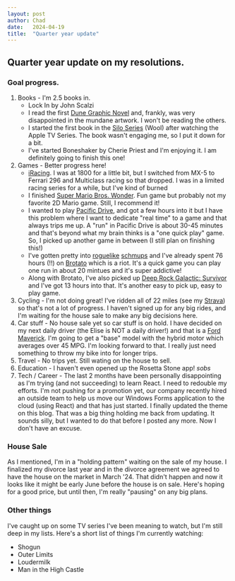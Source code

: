 ```yaml
---
layout: post
author: Chad
date:   2024-04-19
title:  "Quarter year update"
---
```


## Quarter year update on my resolutions.

### Goal progress.
1. Books - I'm 2.5 books in.
    - Lock In by John Scalzi
    - I read the first [Dune Graphic Novel](https://dunenovels.com/dune-the-graphic-novel-book-1/) and, frankly, was very disappointed in the mundane artwork. I won't be reading the others.
    - I started the first book in the [Silo Series](https://en.wikipedia.org/wiki/Silo_(series)) (Wool) after watching the Apple TV Series. The book wasn't engaging me, so I put it down for a bit.
    - I've started Boneshaker by Cherie Priest and I'm enjoying it. I am definitely going to finish this one!
2. Games - Better progress here! 
    - [iRacing](https://www.iracing.com/). I was at 1800 for a little bit, but I switched from MX-5 to Ferrari 296 and Multiclass racing so that dropped. I was in a limited racing series for a while, but I've kind of burned 
    - I finished [Super Mario Bros. Wonder](https://supermariobroswonder.nintendo.com/). Fun game but probably not my favorite 2D Mario game. Still, I recommend it!
    - I wanted to play [Pacific Drive](https://www.pacificdrivegame.com/), and got a few hours into it but I have this problem where I want to dedicate "real time" to a game and that always trips me up. A "run" in Pacific Drive is about 30-45 minutes and that's beyond what my brain thinks is a "one quick play" game. So, I picked up another game in between (I still plan on finishing this!)
    - I've gotten pretty into [roguelike](https://en.wikipedia.org/wiki/Roguelike) [schmups](https://en.wikipedia.org/wiki/Shoot_%27em_up) and I've already spent 76 hours (!!) on [Brotato](https://store.steampowered.com/app/1942280/Brotato/) which is a riot. It's a quick game you can play one run in about 20 mintues and it's super addictive!
    - Along with Brotato, I've also picked up [Deep Rock Galactic: Survivor](https://store.steampowered.com/app/2321470/Deep_Rock_Galactic_Survivor/) and I've got 13 hours into that. It's another easy to pick up, easy to play game. 
3. Cycling - I'm not doing great! I've ridden all of 22 miles (see my [Strava](https://www.strava.com/athletes/chadgeidel)) so that's not a lot of progress. I haven't signed up for any big rides, and I'm waiting for the house sale to make any big decisions here.
4. Car stuff - No house sale yet so car stuff is on hold. I have decided on my next daily driver (the Elise is NOT a daily driver!) and that is a [Ford Maverick](https://www.ford.com/trucks/maverick/). I'm going to get a "base" model with the hybrid motor which averages over 45 MPG. I'm looking forward to that. I really just need something to throw my bike into for longer trips.
5. Travel - No trips yet. Still wating on the house to sell.
6. Education - I haven't even opened up the Rosetta Stone app! *sobs*
7. Tech / Career - The last 2 months have been personally disappointing as I'm trying (and not succeeding) to learn React. I need to redouble my efforts. I'm not pushing for a promotion yet, our company recently hired an outside team to help us move our Windows Forms application to the cloud (using React) and that has just started. I finally updated the theme on this blog. That was a big thing holding me back from updating. It sounds silly, but I wanted to do that before I posted any more. Now I don't have an excuse.

### House Sale
As I mentioned, I'm in a "holding pattern" waiting on the sale of my house. I finalized my divorce last year and in the divorce agreement we agreed to have the house on the market in March '24. That didn't happen and now it looks like it might be early June before the house is on sale. Here's hoping for a good price, but until then, I'm really "pausing" on any big plans.

### Other things
I've caught up on some TV series I've been meaning to watch, but I'm still deep in my lists. Here's a short list of things I'm currently watching:
  - Shogun
  - Outer Limits
  - Loudermilk
  - Man in the High Castle
  
